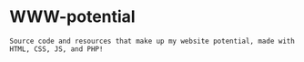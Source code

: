 WWW-potential
=============

	Source code and resources that make up my website potential, made with HTML, CSS, JS, and PHP!
